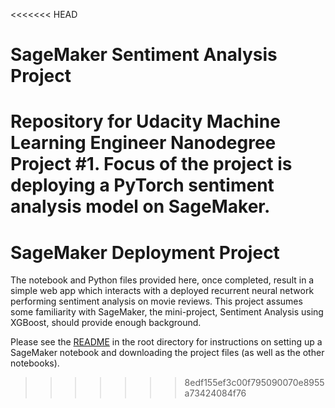 <<<<<<< HEAD
# SageMaker Sentiment Analysis Project

Repository for Udacity Machine Learning Engineer Nanodegree Project #1. Focus of the project is deploying a PyTorch sentiment analysis model on SageMaker.
=======
# SageMaker Deployment Project

The notebook and Python files provided here, once completed, result in a simple web app which interacts with a deployed recurrent neural network performing sentiment analysis on movie reviews. This project assumes some familiarity with SageMaker, the mini-project, Sentiment Analysis using XGBoost, should provide enough background.

Please see the [README](https://github.com/udacity/sagemaker-deployment/tree/master/README.md) in the root directory for instructions on setting up a SageMaker notebook and downloading the project files (as well as the other notebooks).
>>>>>>> 8edf155ef3c00f795090070e8955a73424084f76
